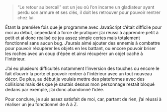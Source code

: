 > “Le retour au bercail” est un jeu où l’on incarne un gladiateur ayant perdu son armure et ses clés, il doit les retrouver pour pouvoir rentrer chez lui.
> 

Étant la première fois que je programme avec JavaScript c’était difficile pour moi au début, cependant à force de pratiquer j’ai réussi à apprendre petit à petit et ai donc réalisé ce jeu assez simple certes mais totalement fonctionnel sans aucun bug. J’aurais aimé ajouter des ennemis à combattre pour pouvoir récupérer les objets en les battant, ou encore pouvoir briser les roches avec un coup d’épée et ainsi récupérer un objet caché à l'intérieur. 

J’ai eu plusieurs difficultés notamment l’inversion des touches ou encore le fait d’ouvrir la porte et pouvoir rentrer à l'intérieur avec un tout nouveau décor. De plus, au début je voulais mettre des plateformes avec des collisions mais dès que je sautais dessus mon personnage restait bloqué dedans par exemple, j’ai donc abandonné l’idée. 

Pour conclure, je suis assez satisfait de moi, car, partant de rien, j’ai réussi à réaliser un jeu fonctionnel de A à Z.
